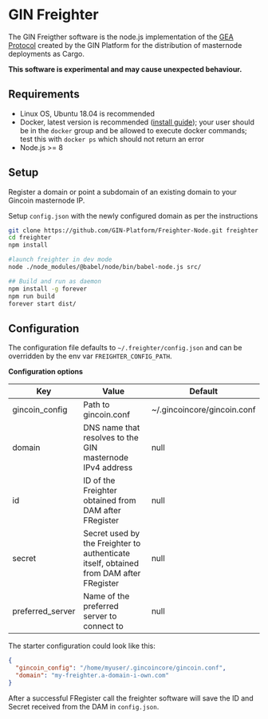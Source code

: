 # GIN Freighter

The GIN Freigther software is the node.js implementation of the [GEA Protocol](https://docs.gincoin.io/whitepaper) created by the GIN Platform for the distribution of masternode deployments as Cargo.

**This software is experimental and may cause unexpected behaviour.**

## Requirements

* Linux OS, Ubuntu 18.04 is recommended
* Docker, latest version is recommended ([install guide](https://docs.docker.com/install/linux/docker-ce/ubuntu/)); your user should be in the `docker` group and be allowed to execute docker commands; test this with `docker ps` which should not return an error
* Node.js >= 8

## Setup

Register a domain or point a subdomain of an existing domain to your Gincoin masternode IP.

Setup `config.json` with the newly configured domain as per the instructions  

```bash
git clone https://github.com/GIN-Platform/Freighter-Node.git freighter
cd freighter
npm install

#launch freighter in dev mode
node ./node_modules/@babel/node/bin/babel-node.js src/

## Build and run as daemon
npm install -g forever
npm run build
forever start dist/
```

## Configuration

The configuration file defaults to `~/.freighter/config.json` and can be overridden by the env var `FREIGHTER_CONFIG_PATH`.

**Configuration options**

| Key | Value | Default |
|-----|-------|---------|
| gincoin_config | Path to gincoin.conf | ~/.gincoincore/gincoin.conf |
| domain | DNS name that resolves to the GIN masternode IPv4 address | null |
| id | ID of the Freighter obtained from DAM after FRegister | null |
| secret | Secret used by the Freighter to authenticate itself, obtained from DAM after FRegister | null |
| preferred_server | Name of the preferred server to connect to | null |

The starter configuration could look like this:

```json
{
  "gincoin_config": "/home/myuser/.gincoincore/gincoin.conf",
  "domain": "my-freighter.a-domain-i-own.com"
}
```

After a successful FRegister call the freighter software will save the ID and Secret received from the DAM in `config.json`.